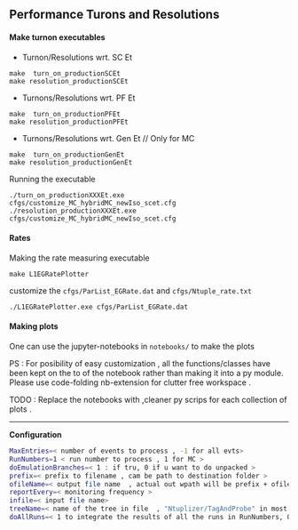 ## Performance Turons and Resolutions 

#### Make turnon executables 

* Turnon/Resolutions wrt. SC Et
```
make  turn_on_productionSCEt
make resolution_productionSCEt
```
* Turnons/Resolutions wrt.  PF Et
```
make  turn_on_productionPFEt
make resolution_productionPFEt
```
* Turnons/Resolutions wrt. Gen Et // Only for MC
```
make  turn_on_productionGenEt
make resolution_productionGenEt
```

Running the executable

```
./turn_on_productionXXXEt.exe cfgs/customize_MC_hybridMC_newIso_scet.cfg
./resolution_productionXXXEt.exe cfgs/customize_MC_hybridMC_newIso_scet.cfg
```

#### Rates 
Making the rate measuring executable 
```
make L1EGRatePlotter
```
customize the `cfgs/ParList_EGRate.dat` and `cfgs/Ntuple_rate.txt`
```
./L1EGRatePlotter.exe cfgs/ParList_EGRate.dat
```

#### Making plots
One can use the jupyter-notebooks in `notebooks/` to make the plots

PS : For posibility of easy customization , all the functions/classes have been kept on the to of the notebook rather than making it into a py module. Please use code-folding nb-extension for clutter free workspace .

TODO : Replace the notebooks with ,cleaner py scrips for each collection of plots .

---
**Configuration**
```bash
MaxEntries=< number of events to process , -1 for all evts> 
RunNumbers=1 < run number to process , 1 for MC >
doEmulationBranches=< 1 : if tru, 0 if u want to do unpacked >
prefix=< prefix to filename , cam be path to destination folder >
ofileName=< output file name  , actual out wpath will be prefix + ofileName >
reportEvery=< monitoring frequency >
infile=< input file name>
treeName=< name of the tree in file  , "Ntuplizer/TagAndProbe" in most of the cases>
doAllRuns=< 1 to integrate the results of all the runs in RunNumbers, 0 to do results for each run separately>

```

